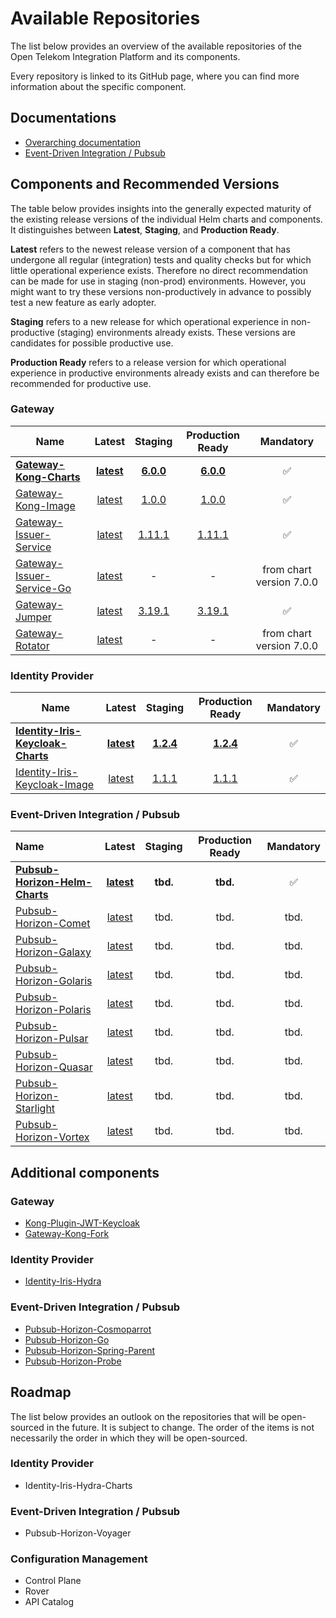 <!--
SPDX-FileCopyrightText: 2025 Deutsche Telekom AG

SPDX-License-Identifier: CC0-1.0    
-->

# Available Repositories

The list below provides an overview of the available repositories of the Open Telekom Integration Platform and its
components.

Every repository is linked to its GitHub page, where you can find more information about the specific component.

## Documentations

- [Overarching documentation](https://github.com/telekom/Open-Telekom-Integration-Platform)
- [Event-Driven Integration / Pubsub](https://github.com/telekom/pubsub-horizon)

## Components and Recommended Versions

The table below provides insights into the generally expected maturity of the existing release versions of the individual Helm charts and components. It distinguishes between **Latest**, **Staging**, and **Production Ready**.

**Latest** refers to the newest release version of a component that has undergone all regular (integration) tests and quality checks but for which little operational experience exists. Therefore no direct recommendation can be made for use in staging (non-prod) environments. 
However, you might want to try these versions non-productively in advance to possibly test a new feature as early adopter.

**Staging** refers to a new release for which operational experience in non-productive (staging) environments already exists. These versions are candidates for possible productive use.

**Production Ready** refers to a release version for which operational experience in productive environments already exists and can therefore be recommended for productive use.


### Gateway

| Name                                                                              |                              Latest                              |                            Staging                             |                           Production Ready                            |        Mandatory         |
|-----------------------------------------------------------------------------------|:------------------------------------------------------------------------:|:-----------------------------------------------------------------------:|:-----------------------------------------------------------------------:|:------------------------:|
| **[Gateway-Kong-Charts](https://github.com/telekom/gateway-kong-charts)**         |  **[latest](https://github.com/telekom/gateway-kong-charts/releases)**  | **[6.0.0](https://github.com/telekom/gateway-kong-charts/releases/6.0.0)**  | **[6.0.0](https://github.com/telekom/gateway-kong-charts/releases/6.0.0)**  |            ✅             |
| [Gateway-Kong-Image](https://github.com/telekom/gateway-kong-image)               |    [latest](https://github.com/telekom/gateway-kong-image/releases)     |    [1.0.0](https://github.com/telekom/gateway-kong-image/releases/1.0.0)    |    [1.0.0](https://github.com/telekom/gateway-kong-image/releases/1.0.0)    |            ✅             |
| [Gateway-Issuer-Service](https://github.com/telekom/gateway-issuer-service)       |  [latest](https://github.com/telekom/gateway-issuer-service/releases)   | [1.11.1](https://github.com/telekom/gateway-issuer-service/releases/1.11.1) | [1.11.1](https://github.com/telekom/gateway-issuer-service/releases/1.11.1) |            ✅             |
| [Gateway-Issuer-Service-Go](https://github.com/telekom/gateway-issuer-service-go) | [latest](https://github.com/telekom/gateway-issuer-service-go/releases) |                                    -                                    |                                    -                                    | from chart version 7.0.0 |
| [Gateway-Jumper](https://github.com/telekom/gateway-jumper)                       |      [latest](https://github.com/telekom/gateway-jumper/releases)       |     [3.19.1](https://github.com/telekom/gateway-jumper/releases/3.19.1)     |     [3.19.1](https://github.com/telekom/gateway-jumper/releases/3.19.1)     |            ✅             |
| [Gateway-Rotator](https://github.com/telekom/gateway-rotator)                     |      [latest](https://github.com/telekom/gateway-rotator/releases)      |                                    -                                    |                                    -                                    | from chart version 7.0.0 |

### Identity Provider

| Name                                                                                          |                                  Latest                                  |                                 Staging                                 |                                Production Ready                                | Mandatory |
|-----------------------------------------------------------------------------------------------|:--------------------------------------------------------------------------------:|:--------------------------------------------------------------------------------:|:--------------------------------------------------------------------------------:|:---------:|
| **[Identity-Iris-Keycloak-Charts](https://github.com/telekom/identity-iris-keycloak-charts)** | **[latest](https://github.com/telekom/identity-iris-keycloak-charts/releases)** | **[1.2.4](https://github.com/telekom/identity-iris-keycloak-charts/releases/1.2.4)** | **[1.2.4](https://github.com/telekom/identity-iris-keycloak-charts/releases/1.2.4)** |     ✅     |
| [Identity-Iris-Keycloak-Image](https://github.com/telekom/identity-iris-keycloak-image)       |   [latest](https://github.com/telekom/identity-iris-keycloak-image/releases)    |   [1.1.1](https://github.com/telekom/identity-iris-keycloak-image/releases/1.1.1)    |   [1.1.1](https://github.com/telekom/identity-iris-keycloak-image/releases/1.1.1)    |     ✅     |

### Event-Driven Integration / Pubsub

| Name                                                                                    |                                Latest                                 | Staging | Production Ready | Mandatory |
|:----------------------------------------------------------------------------------------|:-----------------------------------------------------------------------------:|:----------------:|:------------------:|:---------:|
| **[Pubsub-Horizon-Helm-Charts](https://github.com/telekom/pubsub-horizon-helm-charts)** | **[latest](https://github.com/telekom/pubsub-horizon-helm-charts/releases)** |     **tbd.**     |      **tbd.**      |     ✅     |
| [Pubsub-Horizon-Comet](https://github.com/telekom/pubsub-horizon-comet)                 |      [latest](https://github.com/telekom/pubsub-horizon-comet/releases)      |       tbd.       |        tbd.        |   tbd.    |
| [Pubsub-Horizon-Galaxy](https://github.com/telekom/pubsub-horizon-galaxy)               |     [latest](https://github.com/telekom/pubsub-horizon-galaxy/releases)      |       tbd.       |        tbd.        |   tbd.    |
| [Pubsub-Horizon-Golaris](https://github.com/telekom/pubsub-horizon-golaris)             |     [latest](https://github.com/telekom/pubsub-horizon-golaris/releases)     |       tbd.       |        tbd.        |   tbd.    |
| [Pubsub-Horizon-Polaris](https://github.com/telekom/pubsub-horizon-polaris)             |     [latest](https://github.com/telekom/pubsub-horizon-polaris/releases)     |       tbd.       |        tbd.        |   tbd.    |
| [Pubsub-Horizon-Pulsar](https://github.com/telekom/pubsub-horizon-pulsar)               |     [latest](https://github.com/telekom/pubsub-horizon-pulsar/releases)      |       tbd.       |        tbd.        |   tbd.    |
| [Pubsub-Horizon-Quasar](https://github.com/telekom/pubsub-horizon-quasar)               |     [latest](https://github.com/telekom/pubsub-horizon-quasar/releases)      |       tbd.       |        tbd.        |   tbd.    |
| [Pubsub-Horizon-Starlight](https://github.com/telekom/pubsub-horizon-starlight)         |    [latest](https://github.com/telekom/pubsub-horizon-starlight/releases)    |       tbd.       |        tbd.        |   tbd.    |
| [Pubsub-Horizon-Vortex](https://github.com/telekom/pubsub-horizon-vortex)               |     [latest](https://github.com/telekom/pubsub-horizon-vortex/releases)      |       tbd.       |        tbd.        |   tbd.    |

## Additional components

### Gateway

- [Kong-Plugin-JWT-Keycloak](https://github.com/telekom/kong-plugin-jwt-keycloak)
- [Gateway-Kong-Fork](https://github.com/telekom/gateway-kong-fork)


### Identity Provider

- [Identity-Iris-Hydra](https://github.com/telekom/identity-iris-hydra)

### Event-Driven Integration / Pubsub

- [Pubsub-Horizon-Cosmoparrot](https://github.com/telekom/pubsub-horizon-cosmoparrot)
- [Pubsub-Horizon-Go](https://github.com/telekom/pubsub-horizon-go)
- [Pubsub-Horizon-Spring-Parent](https://github.com/telekom/pubsub-horizon-spring-parent)
- [Pubsub-Horizon-Probe](https://github.com/telekom/pubsub-horizon-probe)

## Roadmap

The list below provides an outlook on the repositories that will be open-sourced in the future. It is subject to change.
The order of the items is not necessarily the order in which they will be open-sourced.

### Identity Provider

- Identity-Iris-Hydra-Charts

### Event-Driven Integration / Pubsub

- Pubsub-Horizon-Voyager

### Configuration Management

- Control Plane
- Rover
- API Catalog
